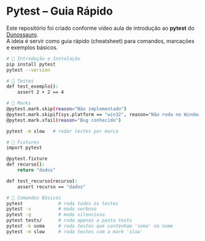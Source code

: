 # Pytest – Guia Rápido

Este repositório foi criado conforme vídeo aula de introdução ao **pytest** do [Dunossauro](https://www.youtube.com/@dunossauro).  
A ideia é servir como guia rápido (cheatsheet) para comandos, marcações e exemplos básicos.

```bash
# 📌 Introdução e Instalação
pip install pytest
pytest --version

# 📌 Testes
def test_exemplo():
    assert 2 + 2 == 4

# 📌 Marks
@pytest.mark.skip(reason="Não implementado")
@pytest.mark.skipif(sys.platform == "win32", reason="Não roda no Windows")
@pytest.mark.xfail(reason="Bug conhecido")

pytest -m slow   # rodar testes por marca

# 📌 Fixtures
import pytest

@pytest.fixture
def recurso():
    return "dados"

def test_recurso(recurso):
    assert recurso == "dados"

# 📌 Comandos Básicos
pytest             # roda todos os testes
pytest -v          # modo verboso
pytest -q          # modo silencioso
pytest tests/      # roda apenas a pasta tests
pytest -k soma     # roda testes que contenham 'soma' no nome
pytest -m slow     # roda testes com a mark 'slow'
